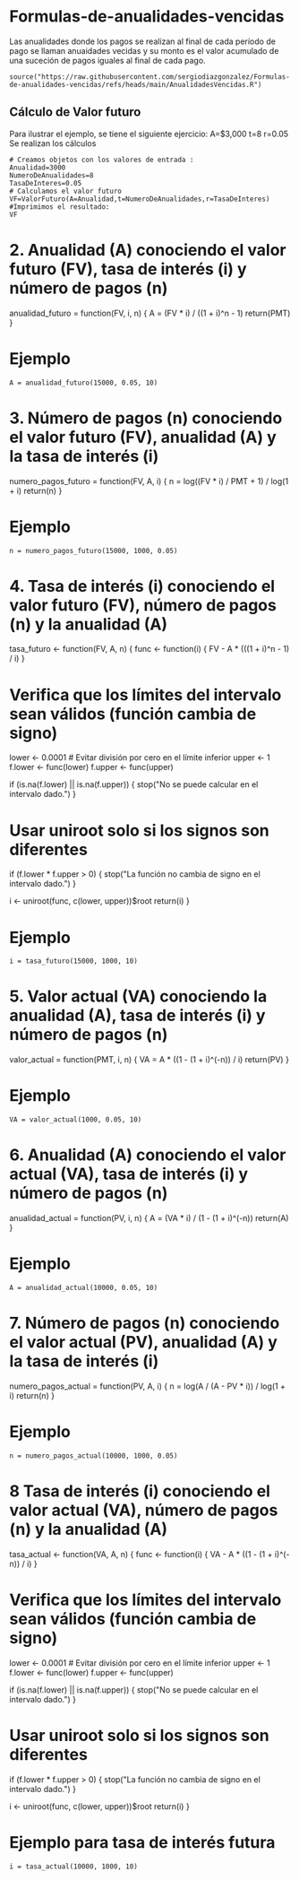 # Formulas-de-anualidades-vencidas
Las anualidades donde los pagos se realizan al final de cada período de pago se llaman anuaidades vecidas y su monto es el valor acumulado de una suceción de pagos iguales al final de cada pago.
```{r}
source("https://raw.githubusercontent.com/sergiodiazgonzalez/Formulas-de-anualidades-vencidas/refs/heads/main/AnualidadesVencidas.R")
```
## Cálculo de Valor futuro
Para ilustrar el ejemplo, se tiene el siguiente ejercicio: A=$3,000 t=8 r=0.05
Se realizan los cálculos
```{r}
# Creamos objetos con los valores de entrada :
Anualidad=3000
NumeroDeAnualidades=8
TasaDeInteres=0.05
# Calculamos el valor futuro
VF=ValorFuturo(A=Anualidad,t=NumeroDeAnualidades,r=TasaDeInteres)
#Imprimimos el resultado:
VF
```

# 2. Anualidad (A) conociendo el valor futuro (FV), tasa de interés (i) y número de pagos (n)
anualidad_futuro = function(FV, i, n) {
  A = (FV * i) / ((1 + i)^n - 1)
  return(PMT)
}

# Ejemplo
```
A = anualidad_futuro(15000, 0.05, 10)
```


# 3. Número de pagos (n) conociendo el valor futuro (FV), anualidad (A) y la tasa de interés (i)
numero_pagos_futuro = function(FV, A, i) {
  n = log((FV * i) / PMT + 1) / log(1 + i)
  return(n)
}

# Ejemplo
```
n = numero_pagos_futuro(15000, 1000, 0.05)
```


# 4. Tasa de interés (i) conociendo el valor futuro (FV), número de pagos (n) y la anualidad (A)
tasa_futuro <- function(FV, A, n) {
  func <- function(i) {
    FV - A * (((1 + i)^n - 1) / i)
  }
  
  # Verifica que los límites del intervalo sean válidos (función cambia de signo)
  lower <- 0.0001  # Evitar división por cero en el límite inferior
  upper <- 1
  f.lower <- func(lower)
  f.upper <- func(upper)
  
  if (is.na(f.lower) || is.na(f.upper)) {
    stop("No se puede calcular en el intervalo dado.")
  }
  
  # Usar uniroot solo si los signos son diferentes
  if (f.lower * f.upper > 0) {
    stop("La función no cambia de signo en el intervalo dado.")
  }
  
  i <- uniroot(func, c(lower, upper))$root
  return(i)
}
# Ejemplo
```
i = tasa_futuro(15000, 1000, 10)
```

# 5. Valor actual (VA) conociendo la anualidad (A), tasa de interés (i) y número de pagos (n)
valor_actual = function(PMT, i, n) {
  VA = A * ((1 - (1 + i)^(-n)) / i)
  return(PV)
}

# Ejemplo
```
VA = valor_actual(1000, 0.05, 10)
```


# 6. Anualidad (A) conociendo el valor actual (VA), tasa de interés (i) y número de pagos (n)
anualidad_actual = function(PV, i, n) {
  A = (VA * i) / (1 - (1 + i)^(-n))
  return(A)
}

# Ejemplo
```
A = anualidad_actual(10000, 0.05, 10)
```


# 7. Número de pagos (n) conociendo el valor actual (PV), anualidad (A) y la tasa de interés (i)
numero_pagos_actual = function(PV, A, i) {
  n = log(A / (A - PV * i)) / log(1 + i)
  return(n)
}

# Ejemplo
```
n = numero_pagos_actual(10000, 1000, 0.05)
```


# 8 Tasa de interés (i) conociendo el valor actual (VA), número de pagos (n) y la anualidad (A)
tasa_actual <- function(VA, A, n) {
  func <- function(i) {
    VA - A * ((1 - (1 + i)^(-n)) / i)
  }
  
  # Verifica que los límites del intervalo sean válidos (función cambia de signo)
  lower <- 0.0001  # Evitar división por cero en el límite inferior
  upper <- 1
  f.lower <- func(lower)
  f.upper <- func(upper)
  
  if (is.na(f.lower) || is.na(f.upper)) {
    stop("No se puede calcular en el intervalo dado.")
  }
  
  # Usar uniroot solo si los signos son diferentes
  if (f.lower * f.upper > 0) {
    stop("La función no cambia de signo en el intervalo dado.")
  }
  
  i <- uniroot(func, c(lower, upper))$root
  return(i)
}

# Ejemplo para tasa de interés futura
```
i = tasa_actual(10000, 1000, 10)
```
